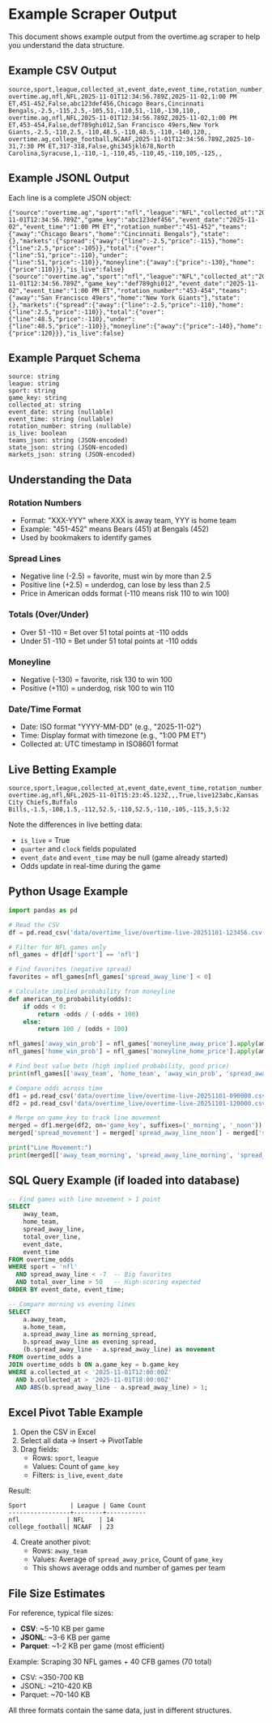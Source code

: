 # Example Scraper Output

This document shows example output from the overtime.ag scraper to help you understand the data structure.

## Example CSV Output

```csv
source,sport,league,collected_at,event_date,event_time,rotation_number,is_live,game_key,away_team,home_team,spread_away_line,spread_away_price,spread_home_line,spread_home_price,total_over_line,total_over_price,total_under_line,total_under_price,moneyline_away_price,moneyline_home_price,quarter,clock
overtime.ag,nfl,NFL,2025-11-01T12:34:56.789Z,2025-11-02,1:00 PM ET,451-452,False,abc123def456,Chicago Bears,Cincinnati Bengals,-2.5,-115,2.5,-105,51,-110,51,-110,-130,110,,
overtime.ag,nfl,NFL,2025-11-01T12:34:56.789Z,2025-11-02,1:00 PM ET,453-454,False,def789ghi012,San Francisco 49ers,New York Giants,-2.5,-110,2.5,-110,48.5,-110,48.5,-110,-140,120,,
overtime.ag,college_football,NCAAF,2025-11-01T12:34:56.789Z,2025-10-31,7:30 PM ET,317-318,False,ghi345jkl678,North Carolina,Syracuse,1,-110,-1,-110,45,-110,45,-110,105,-125,,
```

## Example JSONL Output

Each line is a complete JSON object:

```jsonl
{"source":"overtime.ag","sport":"nfl","league":"NFL","collected_at":"2025-11-01T12:34:56.789Z","game_key":"abc123def456","event_date":"2025-11-02","event_time":"1:00 PM ET","rotation_number":"451-452","teams":{"away":"Chicago Bears","home":"Cincinnati Bengals"},"state":{},"markets":{"spread":{"away":{"line":-2.5,"price":-115},"home":{"line":2.5,"price":-105}},"total":{"over":{"line":51,"price":-110},"under":{"line":51,"price":-110}},"moneyline":{"away":{"price":-130},"home":{"price":110}}},"is_live":false}
{"source":"overtime.ag","sport":"nfl","league":"NFL","collected_at":"2025-11-01T12:34:56.789Z","game_key":"def789ghi012","event_date":"2025-11-02","event_time":"1:00 PM ET","rotation_number":"453-454","teams":{"away":"San Francisco 49ers","home":"New York Giants"},"state":{},"markets":{"spread":{"away":{"line":-2.5,"price":-110},"home":{"line":2.5,"price":-110}},"total":{"over":{"line":48.5,"price":-110},"under":{"line":48.5,"price":-110}},"moneyline":{"away":{"price":-140},"home":{"price":120}}},"is_live":false}
```

## Example Parquet Schema

```
source: string
league: string
sport: string
game_key: string
collected_at: string
event_date: string (nullable)
event_time: string (nullable)
rotation_number: string (nullable)
is_live: boolean
teams_json: string (JSON-encoded)
state_json: string (JSON-encoded)
markets_json: string (JSON-encoded)
```

## Understanding the Data

### Rotation Numbers
- Format: "XXX-YYY" where XXX is away team, YYY is home team
- Example: "451-452" means Bears (451) at Bengals (452)
- Used by bookmakers to identify games

### Spread Lines
- Negative line (-2.5) = favorite, must win by more than 2.5
- Positive line (+2.5) = underdog, can lose by less than 2.5
- Price in American odds format (-110 means risk 110 to win 100)

### Totals (Over/Under)
- Over 51 -110 = Bet over 51 total points at -110 odds
- Under 51 -110 = Bet under 51 total points at -110 odds

### Moneyline
- Negative (-130) = favorite, risk 130 to win 100
- Positive (+110) = underdog, risk 100 to win 110

### Date/Time Format
- Date: ISO format "YYYY-MM-DD" (e.g., "2025-11-02")
- Time: Display format with timezone (e.g., "1:00 PM ET")
- Collected at: UTC timestamp in ISO8601 format

## Live Betting Example

```csv
source,sport,league,collected_at,event_date,event_time,rotation_number,is_live,game_key,away_team,home_team,spread_away_line,spread_away_price,spread_home_line,spread_home_price,total_over_line,total_over_price,total_under_line,total_under_price,moneyline_away_price,moneyline_home_price,quarter,clock
overtime.ag,nfl,NFL,2025-11-01T15:23:45.123Z,,,True,live123abc,Kansas City Chiefs,Buffalo Bills,-1.5,-108,1.5,-112,52.5,-110,52.5,-110,-105,-115,3,5:32
```

Note the differences in live betting data:
- `is_live` = True
- `quarter` and `clock` fields populated
- `event_date` and `event_time` may be null (game already started)
- Odds update in real-time during the game

## Python Usage Example

```python
import pandas as pd

# Read the CSV
df = pd.read_csv('data/overtime_live/overtime-live-20251101-123456.csv')

# Filter for NFL games only
nfl_games = df[df['sport'] == 'nfl']

# Find favorites (negative spread)
favorites = nfl_games[nfl_games['spread_away_line'] < 0]

# Calculate implied probability from moneyline
def american_to_probability(odds):
    if odds < 0:
        return -odds / (-odds + 100)
    else:
        return 100 / (odds + 100)

nfl_games['away_win_prob'] = nfl_games['moneyline_away_price'].apply(american_to_probability)
nfl_games['home_win_prob'] = nfl_games['moneyline_home_price'].apply(american_to_probability)

# Find best value bets (high implied probability, good price)
print(nfl_games[['away_team', 'home_team', 'away_win_prob', 'spread_away_price']])

# Compare odds across time
df1 = pd.read_csv('data/overtime_live/overtime-live-20251101-090000.csv')  # Morning
df2 = pd.read_csv('data/overtime_live/overtime-live-20251101-120000.csv')  # Noon

# Merge on game_key to track line movement
merged = df1.merge(df2, on='game_key', suffixes=('_morning', '_noon'))
merged['spread_movement'] = merged['spread_away_line_noon'] - merged['spread_away_line_morning']

print("Line Movement:")
print(merged[['away_team_morning', 'spread_away_line_morning', 'spread_away_line_noon', 'spread_movement']])
```

## SQL Query Example (if loaded into database)

```sql
-- Find games with line movement > 1 point
SELECT 
    away_team,
    home_team,
    spread_away_line,
    total_over_line,
    event_date,
    event_time
FROM overtime_odds
WHERE sport = 'nfl'
  AND spread_away_line < -7  -- Big favorites
  AND total_over_line > 50   -- High-scoring expected
ORDER BY event_date, event_time;

-- Compare morning vs evening lines
SELECT 
    a.away_team,
    a.home_team,
    a.spread_away_line as morning_spread,
    b.spread_away_line as evening_spread,
    (b.spread_away_line - a.spread_away_line) as movement
FROM overtime_odds a
JOIN overtime_odds b ON a.game_key = b.game_key
WHERE a.collected_at < '2025-11-01T12:00:00Z'
  AND b.collected_at > '2025-11-01T18:00:00Z'
  AND ABS(b.spread_away_line - a.spread_away_line) > 1;
```

## Excel Pivot Table Example

1. Open the CSV in Excel
2. Select all data → Insert → PivotTable
3. Drag fields:
   - Rows: `sport`, `league`
   - Values: Count of `game_key`
   - Filters: `is_live`, `event_date`

Result:
```
Sport            | League | Game Count
-----------------+--------+-----------
nfl             | NFL    | 14
college_football| NCAAF  | 23
```

4. Create another pivot:
   - Rows: `away_team`
   - Values: Average of `spread_away_price`, Count of `game_key`
   - This shows average odds and number of games per team

## File Size Estimates

For reference, typical file sizes:
- **CSV**: ~5-10 KB per game
- **JSONL**: ~3-6 KB per game
- **Parquet**: ~1-2 KB per game (most efficient)

Example: Scraping 30 NFL games + 40 CFB games (70 total)
- CSV: ~350-700 KB
- JSONL: ~210-420 KB
- Parquet: ~70-140 KB

All three formats contain the same data, just in different structures.

